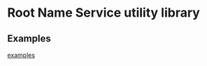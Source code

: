# Root Name Service utility library

## Examples

[examples](https://github.com/rootnameservice/examples)